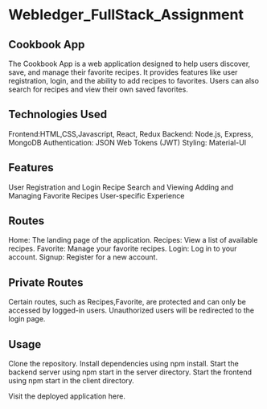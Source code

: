 # Webledger_FullStack_Assignment

## Cookbook App
The Cookbook App is a web application designed to help users discover, save, and manage their favorite recipes.
It provides features like user registration, login, and the ability to add recipes to favorites. Users can also search for recipes and view their own saved favorites.

## Technologies Used
Frontend:HTML,CSS,Javascript, React, Redux
Backend: Node.js, Express, MongoDB
Authentication: JSON Web Tokens (JWT)
Styling: Material-UI

## Features
User Registration and Login
Recipe Search and Viewing
Adding and Managing Favorite Recipes
User-specific Experience

## Routes
Home: The landing page of the application.
Recipes: View a list of available recipes.
Favorite: Manage your favorite recipes.
Login: Log in to your account.
Signup: Register for a new account.

## Private Routes
Certain routes, such as Recipes,Favorite, are protected and can only be accessed by logged-in users. Unauthorized users will be redirected to the login page.
## Usage
Clone the repository.
Install dependencies using npm install.
Start the backend server using npm start in the server directory.
Start the frontend using npm start in the client directory.

Visit the deployed application here.
